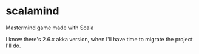 # scalamind

Mastermind game made with Scala

I know there's 2.6.x akka version, when I'll have time to migrate the project I'll do.
